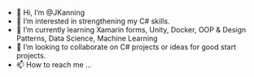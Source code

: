- 👋 Hi, I’m @JKanning
- 👀 I’m interested in strengthening my C# skills.
- 🌱 I’m currently learning Xamarin forms, Unity, Docker, OOP & Design Patterns, Data Science, Machine Learning
- 💞️ I’m looking to collaborate on C# projects or ideas for good start projects.
- 📫 How to reach me ...

<!---
JKanning/JKanning is a ✨ special ✨ repository because its `README.md` (this file) appears on your GitHub profile.
You can click the Preview link to take a look at your changes.
--->
